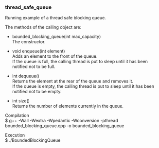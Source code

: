 ### thread_safe_queue

Running example of a thread safe blocking queue.    

The methods of the calling object are:    

* bounded_blocking_queue(int max_capacity)  
The constructor.    
  
* void enqueue(int element)  
 Adds an element to the front of the queue.  
 If the queue is full, the calling thread is put to sleep until it has been notified not to be full.    

* int dequeue()  
 Returns the element at the rear of the queue and removes it.  
 If the queue is empty, the calling thread is put to sleep until it has been notified not to be empty.    

* int size()  
 Returns the number of elements currently in the queue.    

Compilation  
$ g++ -Wall -Wextra -Wpedantic -Wconversion -pthread bounded_blocking_queue.cpp -o bounded_blocking_queue     
  
Execution  
$ ./BoundedBlockingQueue
